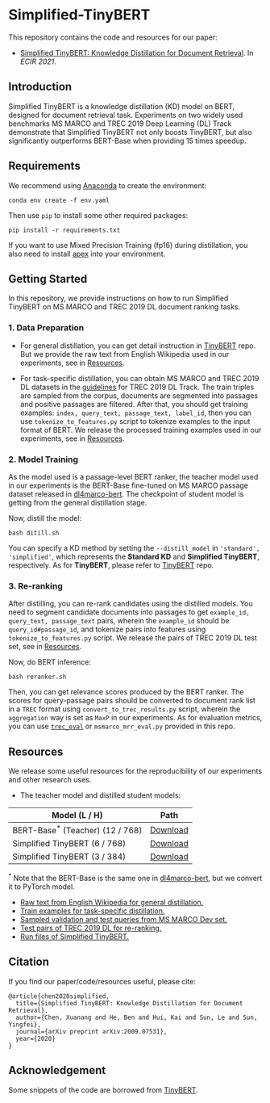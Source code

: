 # Simplified-TinyBERT
This repository contains the code and resources for our paper:
- [Simplified TinyBERT: Knowledge Distillation for Document Retrieval](https://arxiv.org/abs/2009.07531). In *ECIR 2021*.

## Introduction
Simplified TinyBERT is a knowledge distillation (KD) model on BERT, 
designed for document retrieval task. Experiments on two widely used 
benchmarks MS MARCO and TREC 2019 Deep Learning (DL) Track demonstrate that Simplified 
TinyBERT not only boosts TinyBERT, but also significantly outperforms 
BERT-Base when providing 15 times speedup.

## Requirements
We recommend using [Anaconda](https://www.anaconda.com/) to create the environment:
```
conda env create -f env.yaml
```
Then use `pip` to install some other required packages:
```
pip install -r requirements.txt
```
If you want to use Mixed Precision Training (fp16) during distillation, 
you also need to install [apex](https://www.github.com/nvidia/apex) into your environment.

## Getting Started
In this repository, we provide instructions on how to run 
Simplified TinyBERT on MS MARCO and TREC 2019 DL document ranking tasks.

### 1. Data Preparation
- For general distillation, you can get detail instruction in 
[TinyBERT](https://github.com/huawei-noah/Pretrained-Language-Model/tree/master/TinyBERT) repo. 
But we provide the raw text from English Wikipedia used in our experiments, see in [Resources](#Resources).

- For task-specific distillation, you can obtain MS MARCO and TREC 2019 DL datasets in the 
[guidelines](https://microsoft.github.io/msmarco/TREC-Deep-Learning-2019#document-ranking-dataset) 
for TREC 2019 DL Track. The train triples are sampled from the corpus,
documents are segmented into passages and positive passages are filtered. 
After that, you should get training examples: `index, query_text, passage_text, label_id`, 
then you can use `tokenize_to_features.py` script to tokenize examples to the input format of BERT. 
We release the processed training examples used in our experiments, see in [Resources](#Resources).

### 2. Model Training
As the model used is a passage-level BERT ranker, the teacher model used in our experiments 
is the BERT-Base fine-tuned on MS MARCO passage dataset released in [dl4marco-bert](https://github.com/nyu-dl/dl4marco-bert).
The checkpoint of student model is getting from the general distillation stage.

Now, distill the model:
```
bash ditill.sh
```
You can specify a KD method by setting the `--distill_model` in `'standard', 'simplified'`, 
which represents the **Standard KD** and **Simplified TinyBERT**, respectively. As for **TinyBERT**, 
please refer to [TinyBERT](https://github.com/huawei-noah/Pretrained-Language-Model/tree/master/TinyBERT) repo.

### 3. Re-ranking
After distilling, you can re-rank candidates using the distilled models.
You need to segment candidate documents into passages to get `example_id, query_text, passage_text` pairs, 
wherein the `example_id` should be `query_id#passage_id`, 
and tokenize pairs into features using `tokenize_to_features.py` script. 
We release the pairs of TREC 2019 DL test set, see in [Resources](#Resources).

Now, do BERT inference:
```
bash reranker.sh
```
Then, you can get relevance scores produced by the BERT ranker. 
The scores for query-passage pairs should be converted to document rank list 
in a `TREC` format using `convert_to_trec_results.py` script, wherein the 
`aggregation` way is set as `MaxP` in our experiments. As for evaluation metrics, 
you can use [`trec_eval`](https://trec.nist.gov/trec_eval/) 
or `msmarco_mrr_eval.py` provided in this repo.

## Resources
We release some useful resources for the reproducibility of our experiments 
and other research uses.

* The teacher model and distilled student models:

| Model (L / H)| Path | 
|--------------|----------|
| BERT-Base<sup>*</sup> (Teacher) (12 / 768) |  [Download](https://drive.google.com/file/d/1jq6_hYtB6JUri95St9-ftCptB-L1ywKC/view?usp=sharing)    |
| Simplified TinyBERT (6 / 768)  |  [Download](https://drive.google.com/file/d/12PoqktIbfuYWgVHcH1d4BJ9ZQ4MBvy-r/view?usp=sharing)    |
| Simplified TinyBERT (3 / 384)  |  [Download](https://drive.google.com/file/d/1PfVCne3b5BwzdF8i_C1dgrdV0Q5Qj2M4/view?usp=sharing)    |
<sup>*</sup> Note that the BERT-Base is the same one in [dl4marco-bert](https://github.com/nyu-dl/dl4marco-bert), 
but we convert it to PyTorch model.
* [Raw text from English Wikipedia for general distillation.](https://drive.google.com/file/d/1Qwy2OKj4JCjkFyQBy4HZK3hYXPwp-JpV/view?usp=sharing)
* [Train examples for task-specific distillation.](https://drive.google.com/file/d/1si_xxP_yUS--ICEji_qfXeEEzt3dgtpU/view?usp=sharing)
* [Sampled validation and test queries from MS MARCO Dev set.](https://drive.google.com/drive/folders/1Xx8gAf72jADoLz2NcyiwRdNoq9p-fmBR?usp=sharing)
* [Test pairs of TREC 2019 DL for re-ranking.](https://drive.google.com/file/d/1DOq4kzF9id-0VbUMG2ibiKhppdxMRbsV/view?usp=sharing)
* [Run files of Simplified TinyBERT.](https://drive.google.com/drive/folders/1D9HIPsC7OOWRvCwvwP7TjXx2LvDnqONx?usp=sharing)

## Citation
If you find our paper/code/resources useful, please cite:
```
@article{chen2020simplified,
  title={Simplified TinyBERT: Knowledge Distillation for Document Retrieval},
  author={Chen, Xuanang and He, Ben and Hui, Kai and Sun, Le and Sun, Yingfei},
  journal={arXiv preprint arXiv:2009.07531},
  year={2020}
}
```

## Acknowledgement
Some snippets of the code are borrowed from [TinyBERT](https://github.com/huawei-noah/Pretrained-Language-Model/tree/master/TinyBERT).